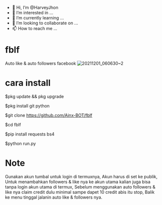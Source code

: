 - 👋 Hi, I’m @HarveyJhon
- 👀 I’m interested in ...
- 🌱 I’m currently learning ...
- 💞️ I’m looking to collaborate on ...
- 📫 How to reach me ...

<!---
HarveyJhon/HarveyJhon is a ✨ special ✨ repository because its `README.md` (this file) appears on your GitHub profile.
You can click the Preview link to take a look at your changes.
--->
# fblf
Auto like &amp; auto followers facebook
![20211201_060630~2](https://user-images.githubusercontent.com/52388234/144144107-62e7d9a8-27c3-4e65-a082-9287500853ec.jpg)

# cara install

$pkg update && pkg upgrade

$pkg install git python

$git clone https://github.com/Ainx-BOT/fblf

$cd fblf

$pip install requests bs4

$python run.py

# Note

Gunakan akun tumbal untuk login di termuxnya,
Akun harus di set ke publik,
Untuk menambahkan followers & like nya ke akun utama kalian juga bisa tanpa login akun utama di termux,
Sebelum menggunakan auto followers & like nya claim credit dulu minimal sampe dapet 10 credit abis itu stop,
Balik ke menu tinggal jalanin auto like & followers nya.

